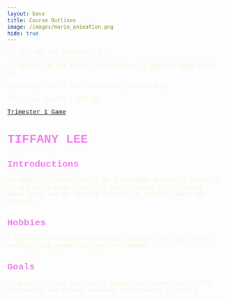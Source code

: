```yaml
---
layout: base
title: Course Outlines
image: /images/mario_animation.png
hide: true
---
```


<!-- Liquid: statements -->

<!-- Include submenu from _includes to top of pages -->
{% include nav_home.html %}
<!--- Concatenation of site URL to frontmatter image  --->
{% assign sprite_file = site.baseurl | append: page.image %}
<!--- Hash is a list variable containing mario metadata for sprite --->
{% assign hash = site.data.mario_metadata %}  

{% assign pixels = 256 %} 

[Trimester 1 Game](https://vibha1019.github.io/group_project//plans/week3.md)


<!--- HTML for page contains <p> tag named "Mario" and class properties for a "sprite"  -->

<p id="mario" class="sprite"></p>
  
<!--- Embedded Cascading Style Sheet (CSS) rules, define how HTML elements look --->
<style>

  /* CSS style rules for the id and class of the sprite... */
  .sprite {
    height: {{pixels}}px;
    width: {{pixels}}px;
    background-image: url('{{sprite_file}}');
    background-repeat: no-repeat;
  }

  /* Background position of sprite element */
  #mario {
    background-position: calc({{mario_metadata["Walk"].col}} * {{pixels}} * -1px) calc({{mario_metadata["Walk"].row}} * {{pixels}}* -1px);
  }
</style>

<!--- Embedded executable code--->
<script>
  ////////// convert YML hash to JavaScript key:value objects /////////

  var mario_metadata = {}; // Key, value object
  {% for key in hash %}  
  
  var key = "{{key | first}}"  // Key
  var values = {} // Values object
  values["row"] = {{key.row}}
  values["col"] = {{key.col}}
  values["frames"] = {{key.frames}}
  mario_metadata[key] = values; // Key with values added

  {% endfor %}

  ////////// game object for player /////////

  class Mario {
    constructor(meta_data) {
      this.tID = null;  // Capture setInterval() task ID
      this.positionX = 0;  // Current position of sprite in X direction
      this.currentSpeed = 0;
      this.marioElement = document.getElementById("mario"); // HTML element of sprite
      this.pixels = {{pixels}}; // Pixel offset of images in the sprite, set by liquid constant
      this.interval = 100; // Animation time interval
      this.obj = meta_data;
      this.marioElement.style.position = "absolute";
    }

    animate(obj, speed) {
      let frame = 0;
      const row = obj.row * this.pixels;
      this.currentSpeed = speed;

      this.tID = setInterval(() => {
        const col = (frame + obj.col) * this.pixels;
        this.marioElement.style.backgroundPosition = `-${col}px -${row}px`;
        this.marioElement.style.left = `${this.positionX}px`;

        this.positionX += speed;
        frame = (frame + 1) % obj.frames;

        const viewportWidth = window.innerWidth;
        if (this.positionX > viewportWidth - this.pixels) {
          document.documentElement.scrollLeft = this.positionX - viewportWidth + this.pixels;
        }
      }, this.interval);
    }

    startWalkingRight() {
      this.stopAnimate();
      this.animate(this.obj["Walk"], 3);
    }

    startRunningRight() {
      this.stopAnimate();
      this.animate(this.obj["Run1"], 6);
    }

    startWalkingLeft() {
      this.stopAnimate();
      this.animate(this.obj["Walk"], -3);  // Negative speed for left movement
    }

    startRunningLeft() {
      this.stopAnimate();
      this.animate(this.obj["Run1"], -6);  // Negative speed for left movement
    }

    startPuffing() {
      this.stopAnimate();
      this.animate(this.obj["Puff"], 0);
    }

    startCheering() {
      this.stopAnimate();
      this.animate(this.obj["Cheer"], 0);
    }

    startFlipping() {
      this.stopAnimate();
      this.animate(this.obj["Flip"], 0);
    }

    startResting() {
      this.stopAnimate();
      this.animate(this.obj["Rest"], 0);
    }

    stopAnimate() {
      clearInterval(this.tID);
    }
  }

  const mario = new Mario(mario_metadata);

  ////////// event control /////////

 // Event control
window.addEventListener("keydown", (event) => {
  if (event.key === "ArrowRight" || event.key === "j") {
    event.preventDefault();
    if (event.repeat) {
      mario.startCheering();
    } else {
      if (mario.currentSpeed === 0 || mario.currentSpeed === -3 || mario.currentSpeed === -6) {
        mario.startWalkingRight();
        //mario.startWalkingLeft();
      } else if (mario.currentSpeed === 3) {
        mario.startRunningRight();
      } else if (mario.currentSpeed === 6) {
        mario.startResting();
      }
    }
  } else  if (event.key === "ArrowLeft" || event.key === "f") {
    event.preventDefault();
    if (event.repeat) {
      mario.startCheering();
    } else {
      if (mario.currentSpeed === 0 || mario.currentSpeed === 3 || mario.currentSpeed === 6) {
        mario.startWalkingLeft();
      } else if (mario.currentSpeed === -3) {
        mario.startRunningLeft();
      } else if (mario.currentSpeed === -6) {
        mario.startResting();
      }
    }
  }
  if (event.key === "Enter" || event.key === "g") {
    event.preventDefault();
    mario.startFlipping();
  }
  if (event.key === " ") {
    event.preventDefault();
    mario.stopAnimate();
  }
  if (event.key === "ArrowUp" || event.key === "h") {
     event.preventDefault();
     mario.startCheering()
  }
  });

// Keyup event


  // Touch events that enable animations
  window.addEventListener("touchstart", (event) => {
    event.preventDefault(); // Prevent default browser action
    if (event.touches[0].clientX > window.innerWidth / 2) {
      // Move right
      if (mario.currentSpeed === 0) { // If at rest, go to walking
        mario.startWalking();
      } else if (mario.currentSpeed === 3) { // If walking, go to running
        mario.startRunning();
      }
    } else {
      // Move left
      mario.startPuffing();
    }
  });

  // Stop animation on window blur
  window.addEventListener("blur", () => {
    mario.stopAnimate();
  });

  // Start animation on window focus
  window.addEventListener("focus", () => {
    mario.startFlipping();
  });

  // Start animation on page load or page refresh
  document.addEventListener("DOMContentLoaded", () => {
    // Adjust sprite size for high pixel density devices
    const scale = window.devicePixelRatio;
    const sprite = document.querySelector(".sprite");
    sprite.style.transform = `scale(${0.2 * scale})`;
    mario.startResting();
  });

</script>

<style>
  h1 {
    font-family: 'Courier New', serif;
    color: violet;
  }

  h2 {
    font-family: 'Courier New', serif;
    color: violet;
  }

  h3 {
    font-family: 'Courier New', serif;
    color: violet;
  }

  p {
    font-family: 'Courier New', sans-serif;
    color: beige;
  }
</style>

# TIFFANY LEE

## Introductions 
My name is Tiffany Lee, I am a freshmen currently enrolled at Del Norte High school. I have limited prior coding experience and am looking forward to learning much new content. 

## Hobbies
I spend my free time not equally between skating, music, reading, and practicing my instruments. 

## Goals
My goals for the year is to become more immersive in the tech world and become somewhat experienced in coding



